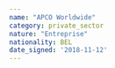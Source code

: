 ```yaml
---
name: "APCO Worldwide"
category: private_sector
nature: "Entreprise"
nationality: BEL
date_signed: '2018-11-12'
---
```

    